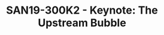 ---
categories:
- san19
description: SOC vendors are often regarded as not being good opensource citizens.
  &nbsp;They tend to work downstream with upstream being an afterthought -- if its
  even being thought of at all. &nbsp;This is contrary to opensource community practices
  and can cause friction when engineers operating in these different modes try to
  interact. &nbsp;There are often good reasons, and sometimes not-so-good reasons,
  for this type of behavior. &nbsp;In this talk I will attempt to give more insight
  into why SOC vendors are downstream-focused, what types of issues motivate this
  behavior, and how we can better bridge these ecosystems to "pop the bubble".
image:
  featured: 'true'
  path: /assets/images/featured-images/san19/SAN19-300K2.png
session_attendee_num: '17'
session_id: SAN19-300K2
session_room: Pacific Room (Keynote)
session_slot:
  end_time: '2019-09-25 11:00:00'
  start_time: '2019-09-25 10:30:00'
session_speakers:
- speaker_bio: ''
  speaker_company: Qualcomm
  speaker_image: /assets/images/speakers/placeholder.jpg
  speaker_location: ''
  speaker_name: Bryan Huntsman
  speaker_position: Sr Director
  speaker_username: bryanh
session_track: Keynote
tag: session
tags:
- Open Source Development
title: 'SAN19-300K2 - Keynote: The Upstream Bubble'
---